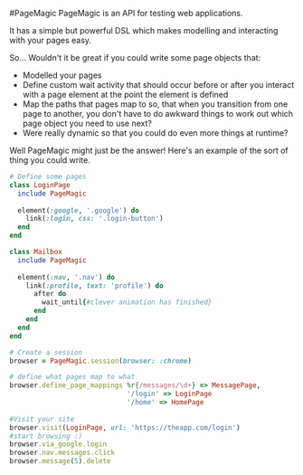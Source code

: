 #PageMagic
PageMagic is an API for testing web applications. 

It has a simple but powerful DSL which makes modelling and interacting with your pages easy.

So... Wouldn't it be great if you could write some page objects that:
- Modelled your pages
- Define custom wait activity that should occur before or after you interact with a page element at the point the element is defined
- Map the paths that pages map to so, that when you transition from one page to another, you don't have to do awkward things to work out which page object you need to use next?
- Were really dynamic so that you could do even more things at runtime?

Well PageMagic might just be the answer! Here's an example of the sort of thing you could write.
```ruby
# Define some pages
class LoginPage
  include PageMagic
  
  element(:google, '.google') do
    link(:login, css: '.login-button')
  end
end

class Mailbox
  include PageMagic
  
  element(:nav, '.nav') do
    link(:profile, text: 'profile') do
      after do
        wait_until{#clever animation has finished}
      end
    end
  end
end

# Create a session
browser = PageMagic.session(browser: :chrome)

# define what pages map to what
browser.define_page_mappings %r{/messages/\d+} => MessagePage,
                             '/login' => LoginPage
                             '/home' => HomePage
                             
#Visit your site
browser.visit(LoginPage, url: 'https://theapp.com/login')
#start browsing :)
browser.via_google.login
browser.nav.messages.click
browser.message(5).delete
```


